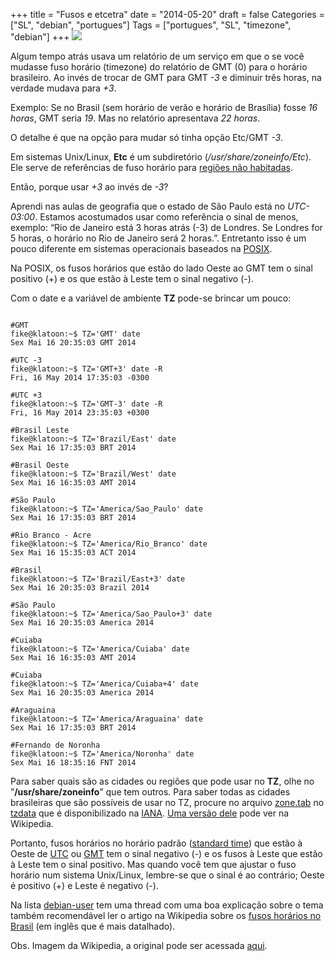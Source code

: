 +++
title = "Fusos e etcetra"
date = "2014-05-20"
draft = false
Categories = ["SL", "debian", "portugues"]
Tags = ["portugues", "SL", "timezone", "debian"]
+++
![]( /images/Tz_world_2013i_efele.png)

Algum tempo atrás usava um relatório de um serviço em que o se você
mudasse fuso horário (timezone) do relatório de GMT (0) para o horário
brasileiro. Ao invés de trocar de GMT para GMT *-3* e diminuir três
horas, na verdade mudava para *+3*.

Exemplo: Se no Brasil (sem horário de verão e horário de Brasília) fosse
*16 horas*, GMT seria *19*. Mas no relatório apresentava *22 horas*.

O detalhe é que na opção para mudar só tinha opção Etc/GMT *-3*.

Em sistemas Unix/Linux, **Etc** é um subdiretório
(*/usr/share/zoneinfo/Etc*). Ele serve de referências de fuso horário
para [regiões não habitadas](ftp://ftp.iana.org/tz/data/etcetera).

Então, porque usar *+3* ao invés de *-3*?

Aprendi nas aulas de geografia que o estado de São Paulo está no
*UTC-03:00*. Estamos acostumados usar como referência o sinal de menos,
exemplo: “Rio de Janeiro está 3 horas atrás (-3) de Londres. Se Londres
for 5 horas, o horário no Rio de Janeiro será 2 horas.”. Entretanto isso
é um pouco diferente em sistemas operacionais baseados na
[POSIX](https://en.wikipedia.org/wiki/POSIX).

Na POSIX, os fusos horários que estão do lado Oeste ao GMT tem o sinal
positivo (+) e os que estão à Leste tem o sinal negativo (-).

Com o date e a variável de ambiente **TZ** pode-se brincar um pouco:

```

#GMT
fike@klatoon:~$ TZ='GMT' date
Sex Mai 16 20:35:03 GMT 2014

#UTC -3
fike@klatoon:~$ TZ='GMT+3' date -R
Fri, 16 May 2014 17:35:03 -0300

#UTC +3
fike@klatoon:~$ TZ='GMT-3' date -R
Fri, 16 May 2014 23:35:03 +0300

#Brasil Leste
fike@klatoon:~$ TZ='Brazil/East' date
Sex Mai 16 17:35:03 BRT 2014

#Brasil Oeste
fike@klatoon:~$ TZ='Brazil/West' date
Sex Mai 16 16:35:03 AMT 2014

#São Paulo
fike@klatoon:~$ TZ='America/Sao_Paulo' date
Sex Mai 16 17:35:03 BRT 2014

#Rio Branco - Acre
fike@klatoon:~$ TZ='America/Rio_Branco' date
Sex Mai 16 15:35:03 ACT 2014

#Brasil
fike@klatoon:~$ TZ='Brazil/East+3' date
Sex Mai 16 20:35:03 Brazil 2014

#São Paulo
fike@klatoon:~$ TZ='America/Sao_Paulo+3' date
Sex Mai 16 20:35:03 America 2014

#Cuiaba
fike@klatoon:~$ TZ='America/Cuiaba' date
Sex Mai 16 16:35:03 AMT 2014

#Cuiaba
fike@klatoon:~$ TZ='America/Cuiaba+4' date
Sex Mai 16 20:35:03 America 2014

#Araguaina
fike@klatoon:~$ TZ='America/Araguaina' date
Sex Mai 16 17:35:03 BRT 2014

#Fernando de Noronha
fike@klatoon:~$ TZ='America/Noronha' date
Sex Mai 16 18:35:16 FNT 2014
```

Para saber quais são as cidades ou regiões que pode usar no **TZ**, olhe
no ”**/usr/share/zoneinfo**” que tem outros. Para saber todas as cidades
brasileiras que são possíveis de usar no TZ, procure no arquivo
[zone.tab](http://en.wikipedia.org/wiki/Zone.tab) no
[tzdata](http://www.iana.org/time-zones) que é disponibilizado na
[IANA](http://www.iana.org/). [Uma versão
dele](http://en.wikipedia.org/wiki/Zone.tab) pode ver na Wikipedia.

Portanto, fusos horários no horário padrão ([standard
time](http://en.wikipedia.org/wiki/Time_standard)) que estão à Oeste de
[UTC](http://pt.wikipedia.org/wiki/Tempo_Universal_Coordenado) ou
[GMT](http://pt.wikipedia.org/wiki/Greenwich_Mean_Time) tem o sinal
negativo (-) e os fusos à Leste que estão à Leste tem o sinal positivo.
Mas quando você tem que ajustar o fuso horário num sistema Unix/Linux,
lembre-se que o sinal é ao contrário; Oeste é positivo (+) e Leste é
negativo (-).

Na lista
[debian-user](https://lists.debian.org/debian-user/2013/01/msg01133.html)
tem uma thread com uma boa explicação sobre o tema também recomendável
ler o artigo na Wikipedia sobre os [fusos horários no
Brasil](http://en.wikipedia.org/wiki/Time_in_Brazil) (em inglês que é
mais datalhado).

Obs. Imagem da Wikipedia, a original pode ser acessada
[aqui](http://commons.wikimedia.org/wiki/File:Tz_world_2013i_efele.png).
